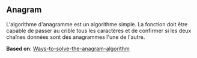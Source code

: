 ## Anagram

L'algorithme d'anagramme est un algorithme simple. La fonction doit être capable de passer au crible tous les caractères et de confirmer si les deux chaînes données sont des anagrammes l'une de l'autre.

**Based on**: [Ways-to-solve-the-anagram-algorithm](https://medium.datadriveninvestor.com/3-ways-to-solve-the-anagram-algorithm-problem-61c2ba20b79e)